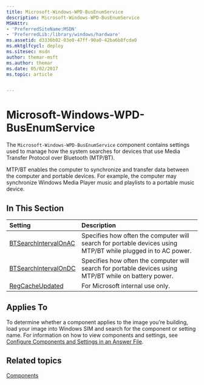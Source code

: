 ```yaml
---
title: Microsoft-Windows-WPD-BusEnumService
description: Microsoft-Windows-WPD-BusEnumService
MSHAttr:
- 'PreferredSiteName:MSDN'
- 'PreferredLib:/library/windows/hardware'
ms.assetid: d3336b02-03e0-47ff-90a0-42ba6b8fcda0
ms.mktglfcycl: deploy
ms.sitesec: msdn
author: themar-msft
ms.author: themar
ms.date: 05/02/2017
ms.topic: article


---
```

# Microsoft-Windows-WPD-BusEnumService

The `Microsoft-Windows-WPD-BusEnumService` component contains settings used to manage how the system searches for devices that use Media Transfer Protocol over Bluetooth (MTP/BT).

MTP/BT enables the computer to synchronize and transfer data between the computer and portable devices. For example, the computer may synchronize Windows Media Player music and playlists to a portable music device.

## In This Section

| Setting                 | Description                                                                           |
|:------------------------|:--------------------------------------------------------------------------------------|
| [BTSearchIntervalOnAC](microsoft-windows-wpd-busenumservice-btsearchintervalonac.md) | Specifies how often the computer will search for portable devices using MTP/BT while plugged in to AC power. |
| [BTSearchIntervalOnDC](microsoft-windows-wpd-busenumservice-btsearchintervalondc.md) | Specifies how often the computer will search for portable devices using MTP/BT while on battery power. |
| [RegCacheUpdated](microsoft-windows-wpd-busenumservice-regcacheupdated.md) | For Microsoft internal use only. |

## Applies To

To determine whether a component applies to the image you’re building, load your image into Windows SIM and search for the component or setting name. For information on how to view components and settings, see [Configure Components and Settings in an Answer File](https://docs.microsoft.com/en-us/windows-hardware/customize/desktop/wsim/configure-components-and-settings-in-an-answer-file).

## Related topics

[Components](components-b-unattend.md)
